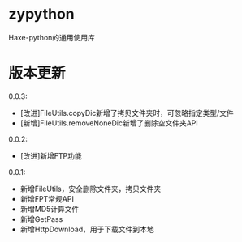 # zypython
Haxe-python的通用使用库

# 版本更新
0.0.3:
- [改进]FileUtils.copyDic新增了拷贝文件夹时，可忽略指定类型/文件
- [新增]FileUtils.removeNoneDic新增了删除空文件夹API

0.0.2:
- [改进]新增FTP功能

0.0.1:
- 新增FileUtils，安全删除文件夹，拷贝文件夹
- 新增FPT常规API
- 新增MD5计算文件
- 新增GetPass
- 新增HttpDownload，用于下载文件到本地
